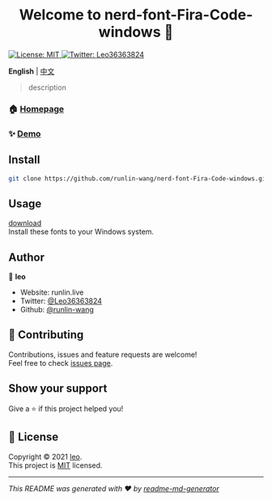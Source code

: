 <h1 align="center">Welcome to nerd-font-Fira-Code-windows 👋</h1>
<p>
  <a href="LICENSE" target="_blank">
    <img alt="License: MIT" src="https://img.shields.io/badge/License-MIT-yellow.svg" />
  </a>
  <a href="https://twitter.com/Leo36363824" target="_blank">
    <img alt="Twitter: Leo36363824" src="https://img.shields.io/twitter/follow/Leo36363824.svg?style=social" />
  </a>
</p>

**English** | [中文](README_zh.md)

> description

### 🏠 [Homepage](https://runlin-wang.github.io/nerd-font-Fira-Code-windows)

### ✨ [Demo](https://runlin-wang.github.io/nerd-font-Fira-Code-windows)

## Install

```sh
git clone https://github.com/runlin-wang/nerd-font-Fira-Code-windows.git
```

## Usage

[download](https://github.com/runlin-wang/nerd-font-Fira-Code-windows/releases)  
Install these fonts to your Windows system.

## Author

👤 **leo**

* Website: runlin.live
* Twitter: [@Leo36363824](https://twitter.com/Leo36363824)
* Github: [@runlin-wang](https://github.com/runlin-wang)

## 🤝 Contributing

Contributions, issues and feature requests are welcome!<br />Feel free to check [issues page](https://github.com/runlin-wang/nerd-font-Fira-Code-windows/issues). 

## Show your support

Give a ⭐️ if this project helped you!

## 📝 License

Copyright © 2021 [leo](https://github.com/runlin-wang).<br />
This project is [MIT](LICENSE) licensed.

***
_This README was generated with ❤️ by [readme-md-generator](https://github.com/kefranabg/readme-md-generator)_
